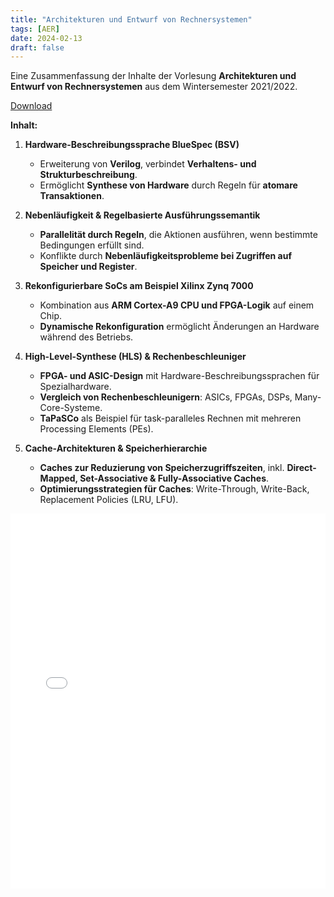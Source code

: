 ```yaml
---
title: "Architekturen und Entwurf von Rechnersystemen"
tags: [AER]
date: 2024-02-13
draft: false
---
```

Eine Zusammenfassung der Inhalte der Vorlesung **Architekturen und Entwurf von Rechnersystemen** aus dem Wintersemester 2021/2022. 

<a href="./FS3/AER/JSN_AER_Summary.pdf" target="_blank">Download</a>

**Inhalt:**
1. **Hardware-Beschreibungssprache BlueSpec (BSV)**  
   - Erweiterung von **Verilog**, verbindet **Verhaltens- und Strukturbeschreibung**.   
   - Ermöglicht **Synthese von Hardware** durch Regeln für **atomare Transaktionen**.  

2. **Nebenläufigkeit & Regelbasierte Ausführungssemantik**  
   - **Parallelität durch Regeln**, die Aktionen ausführen, wenn bestimmte Bedingungen erfüllt sind.  
   - Konflikte durch **Nebenläufigkeitsprobleme bei Zugriffen auf Speicher und Register**.  

3. **Rekonfigurierbare SoCs am Beispiel Xilinx Zynq 7000**  
   - Kombination aus **ARM Cortex-A9 CPU und FPGA-Logik** auf einem Chip.  
   - **Dynamische Rekonfiguration** ermöglicht Änderungen an Hardware während des Betriebs.  

4. **High-Level-Synthese (HLS) & Rechenbeschleuniger**  
   - **FPGA- und ASIC-Design** mit Hardware-Beschreibungssprachen für Spezialhardware.  
   - **Vergleich von Rechenbeschleunigern**: ASICs, FPGAs, DSPs, Many-Core-Systeme.  
   - **TaPaSCo** als Beispiel für task-paralleles Rechnen mit mehreren Processing Elements (PEs).  

5. **Cache-Architekturen & Speicherhierarchie**  
   - **Caches zur Reduzierung von Speicherzugriffszeiten**, inkl. **Direct-Mapped, Set-Associative & Fully-Associative Caches**.  
   - **Optimierungsstrategien für Caches**: Write-Through, Write-Back, Replacement Policies (LRU, LFU).  

<div style="text-align: center;">
    <iframe src="./FS3/AER/JSN_AER_Summary.pdf" width="100%" height="600px" style="border: none;"></iframe>
</div>
